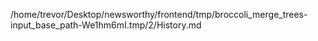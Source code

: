 /home/trevor/Desktop/newsworthy/frontend/tmp/broccoli_merge_trees-input_base_path-We1hm6mI.tmp/2/History.md